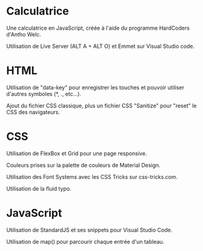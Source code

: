 # Calculatrice
Une calculatrice en JavaScript, créée à l'aide du programme HardCoders d'Antho Welc.

Utilisation de Live Server (ALT A + ALT O) et Emmet sur Visual Studio code.

# HTML

Utilisation de "data-key" pour enregistrer les touches et pouvoir utiliser d'autres symboles (*, ., etc...).

Ajout du fichier CSS classique, plus un fichier CSS "Sanitize" pour "reset" le CSS des navigateurs.

# CSS

Utilisation de FlexBox et Grid pour une page responsive.

Couleurs prises sur la palette de couleurs de Material Design.

Utilisation des Font Systems avec les CSS Tricks sur css-tricks.com.

Utilisation de la fluid typo.

# JavaScript

Utilisation de StandardJS et ses snippets pour Visual Studio Code.

Utilisation de map() pour parcourir chaque entrée d'un tableau.
